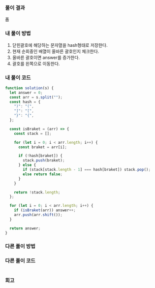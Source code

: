 ### 풀이 결과

품

### 내 풀이 방법

1. 닫힌괄호에 해당하는 문자열을 hash형태로 저장한다.
2. 현재 순회중인 배열이 올바른 괄호인지 체크한다.
3. 올바른 괄호이면 answer를 증가한다.
4. 괄호를 왼쪽으로 이동한다.

### 내 풀이 코드

```js
function solution(s) {
  let answer = 0;
  const arr = s.split("");
  const hash = {
    ")": "(",
    "]": "[",
    "}": "{",
  };

  const isBraket = (arr) => {
    const stack = [];

    for (let i = 0; i < arr.length; i++) {
      const braket = arr[i];

      if (!hash[braket]) {
        stack.push(braket);
      } else {
        if (stack[stack.length - 1] === hash[braket]) stack.pop();
        else return false;
      }
    }

    return !stack.length;
  };

  for (let i = 0; i < arr.length; i++) {
    if (isBraket(arr)) answer++;
    arr.push(arr.shift());
  }

  return answer;
}
```

### 다른 풀이 방법

### 다른 풀이 코드

```js

```

### 회고
